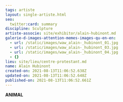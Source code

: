 ```yaml
---
tags: artiste
layout: single-artiste.html
seo:
  twitter:card: summary
discipline: Sculpture
artiste-associe: site/exhibitor/alain-hubinont.md
galerie-d-images-attention-memes-images-qu-en-en:
  - url: /static/images/waw_alain-_hubinont_01.jpg
  - url: /static/images/waw_alain-_hubinont_03.jpg
  - url: /static/images/waw_alain-_hubinont_04.jpg
  - {}
lieu: site/lieu/centre-protestant.md
name: Alain Hubinont
created-on: 2021-08-13T11:06:52.638Z
updated-on: 2021-08-13T11:06:52.648Z
published-on: 2021-08-13T11:06:52.661Z
---
```

<!--StartFragment-->

**ANIMAL**

<!--EndFragment-->